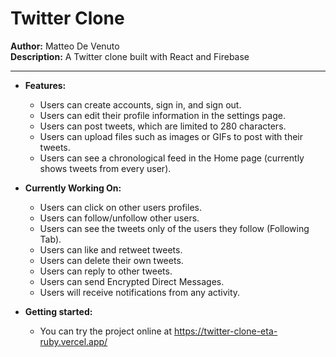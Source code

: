 # Twitter Clone

**Author:** Matteo De Venuto
<br>
**Description:** A Twitter clone built with React and Firebase

<hr>

- **Features:**

  - Users can create accounts, sign in, and sign out.
  - Users can edit their profile information in the settings page.
  - Users can post tweets, which are limited to 280 characters.
  - Users can upload files such as images or GIFs to post with their tweets.
  - Users can see a chronological feed in the Home page (currently shows tweets from every user).

- **Currently Working On:**

  - Users can click on other users profiles.
  - Users can follow/unfollow other users.
  - Users can see the tweets only of the users they follow (Following Tab).
  - Users can like and retweet tweets.
  - Users can delete their own tweets.
  - Users can reply to other tweets.
  - Users can send Encrypted Direct Messages.
  - Users will receive notifications from any activity.

- **Getting started:**
  - You can try the project online at https://twitter-clone-eta-ruby.vercel.app/

